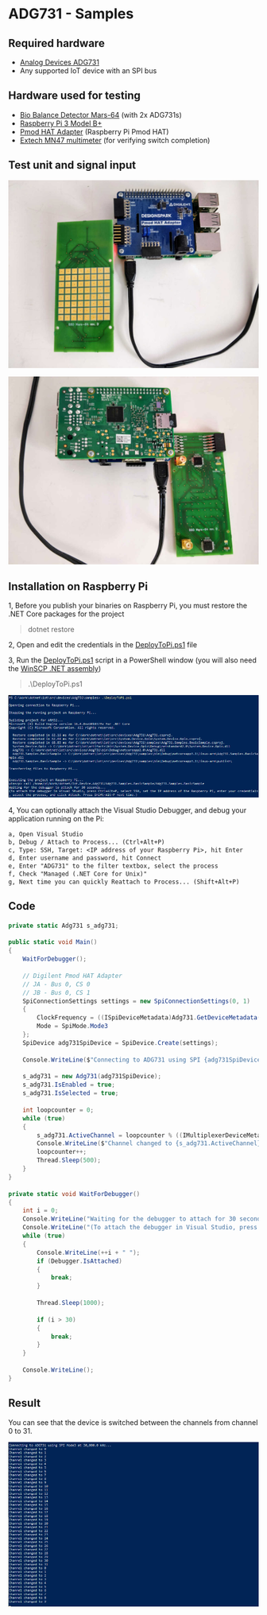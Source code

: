 # ADG731 - Samples

## Required hardware
* [Analog Devices ADG731](https://www.analog.com/media/en/technical-documentation/data-sheets/ADG725_731.pdf)
* Any supported IoT device with an SPI bus

## Hardware used for testing
* [Bio Balance Detector Mars-64](http://www.biobalancedetector.com/) (with 2x ADG731s)
* [Raspberry Pi 3 Model B+](https://www.raspberrypi.org/products/raspberry-pi-3-model-b-plus/)
* [Pmod HAT Adapter](https://reference.digilentinc.com/reference/add-ons/pmod-hat/reference-manual) (Raspberry Pi Pmod HAT)
* [Extech MN47 multimeter](http://www.extech.com/products/MN47) (for verifying switch completion)

## Test unit and signal input
![Raspberry Pi 3 Model B+ + Digilent Pmod HAT + BBD Mars-64 front side](Raspberry_3Bp_PmodHAT_BBDMars64_front.jpg)

![Raspberry Pi 3 Model B+ + Digilent Pmod HAT + BBD Mars-64 back side](Raspberry_3Bp_PmodHAT_BBDMars64_back.jpg)


## Installation on Raspberry Pi
1, Before you publish your binaries on Raspberry Pi, you must restore the .NET Core packages for the project
> dotnet restore

2, Open and edit the credentials in the [DeployToPi.ps1](DeployToPi.ps1) file

3, Run the [DeployToPi.ps1](DeployToPi.ps1) script in a PowerShell window (you will also need the [WinSCP .NET assembly](https://winscp.net/eng/downloads.php))
> .\DeployToPi.ps1

![Results in a PowerShell window](PowerShell_DeployToPi_Output.png)

4, You can optionally attach the Visual Studio Debugger, and debug your application running on the Pi:

    a, Open Visual Studio
    b, Debug / Attach to Process... (Ctrl+Alt+P)
    c, Type: SSH, Target: <IP address of your Raspberry Pi>, hit Enter
    d, Enter username and password, hit Connect
    e, Enter "ADG731" to the filter textbox, select the process
    f, Check "Managed (.NET Core for Unix)"
    g, Next time you can quickly Reattach to Process... (Shift+Alt+P)

## Code
```C#
private static Adg731 s_adg731;

public static void Main()
{
	WaitForDebugger();

	// Digilent Pmod HAT Adapter
	// JA - Bus 0, CS 0
	// JB - Bus 0, CS 1
	SpiConnectionSettings settings = new SpiConnectionSettings(0, 1)
	{
		ClockFrequency = ((ISpiDeviceMetadata)Adg731.GetDeviceMetadata()).MaximumSpiFrequency,
		Mode = SpiMode.Mode3
	};
	SpiDevice adg731SpiDevice = SpiDevice.Create(settings);

	Console.WriteLine($"Connecting to ADG731 using SPI {adg731SpiDevice.ConnectionSettings.Mode.ToString()} at {adg731SpiDevice.ConnectionSettings.ClockFrequency / 1000.0:N1} kHz...");

	s_adg731 = new Adg731(adg731SpiDevice);
	s_adg731.IsEnabled = true;
	s_adg731.IsSelected = true;

	int loopcounter = 0;
	while (true)
	{
		s_adg731.ActiveChannel = loopcounter % ((IMultiplexerDeviceMetadata)Adg731.GetDeviceMetadata()).MultiplexerChannelCount;
		Console.WriteLine($"Channel changed to {s_adg731.ActiveChannel}");
		loopcounter++;
		Thread.Sleep(500);
	}
}

private static void WaitForDebugger()
{
	int i = 0;
	Console.WriteLine("Waiting for the debugger to attach for 30 seconds... ");
	Console.WriteLine("(To attach the debugger in Visual Studio, press Ctrl+Alt+P, select SSH, set the IP address of the Raspberry Pi, enter your credentials, select the process, and click Attach. Press Shift+Alt+P next time.) ");
	while (true)
	{
		Console.WriteLine(++i + " ");
		if (Debugger.IsAttached)
		{
			break;
		}

		Thread.Sleep(1000);

		if (i > 30)
		{
			break;
		}
	}

	Console.WriteLine();
}
```

## Result
You can see that the device is switched between the channels from channel 0 to 31.

![Results in a PowerShell window](PowerShell_RaspberryPi_Output.png)
